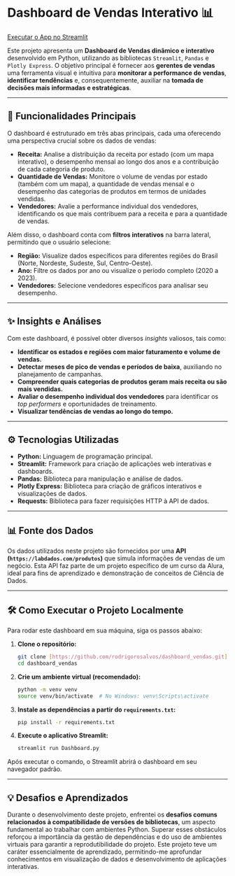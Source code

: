 # Dashboard de Vendas Interativo 📊

[Executar o App no Streamlit](https://rodrslv-dashboard-vendas.streamlit.app/)


Este projeto apresenta um **Dashboard de Vendas dinâmico e interativo** desenvolvido em Python, utilizando as bibliotecas `Streamlit`, `Pandas` e `Plotly Express`. O objetivo principal é fornecer aos **gerentes de vendas** uma ferramenta visual e intuitiva para **monitorar a performance de vendas**, **identificar tendências** e, consequentemente, auxiliar na **tomada de decisões mais informadas e estratégicas**.

---

## 🚀 Funcionalidades Principais

O dashboard é estruturado em três abas principais, cada uma oferecendo uma perspectiva crucial sobre os dados de vendas:

* **Receita:** Analise a distribuição da receita por estado (com um mapa interativo), o desempenho mensal ao longo dos anos e a contribuição de cada categoria de produto.
* **Quantidade de Vendas:** Monitore o volume de vendas por estado (também com um mapa), a quantidade de vendas mensal e o desempenho das categorias de produtos em termos de unidades vendidas.
* **Vendedores:** Avalie a performance individual dos vendedores, identificando os que mais contribuem para a receita e para a quantidade de vendas.

Além disso, o dashboard conta com **filtros interativos** na barra lateral, permitindo que o usuário selecione:

* **Região:** Visualize dados específicos para diferentes regiões do Brasil (Norte, Nordeste, Sudeste, Sul, Centro-Oeste).
* **Ano:** Filtre os dados por ano ou visualize o período completo (2020 a 2023).
* **Vendedores:** Selecione vendedores específicos para analisar seu desempenho.

---

## ✨ Insights e Análises

Com este dashboard, é possível obter diversos *insights* valiosos, tais como:

* **Identificar os estados e regiões com maior faturamento e volume de vendas.**
* **Detectar meses de pico de vendas e períodos de baixa**, auxiliando no planejamento de campanhas.
* **Compreender quais categorias de produtos geram mais receita ou são mais vendidas.**
* **Avaliar o desempenho individual dos vendedores** para identificar os *top performers* e oportunidades de treinamento.
* **Visualizar tendências de vendas ao longo do tempo.**

---

## ⚙️ Tecnologias Utilizadas

* **Python:** Linguagem de programação principal.
* **Streamlit:** Framework para criação de aplicações web interativas e dashboards.
* **Pandas:** Biblioteca para manipulação e análise de dados.
* **Plotly Express:** Biblioteca para criação de gráficos interativos e visualizações de dados.
* **Requests:** Biblioteca para fazer requisições HTTP à API de dados.

---

## 📊 Fonte dos Dados

Os dados utilizados neste projeto são fornecidos por uma **API (`https://labdados.com/produtos`)** que simula informações de vendas de um negócio. Esta API faz parte de um projeto específico de um curso da Alura, ideal para fins de aprendizado e demonstração de conceitos de Ciência de Dados.

---

## 🛠️ Como Executar o Projeto Localmente

Para rodar este dashboard em sua máquina, siga os passos abaixo:

1.  **Clone o repositório:**
    ```bash
    git clone [https://github.com/rodrigorosalvos/dashboard_vendas.git](https://github.com/rodrigorosalvos/dashboard_vendas.git)
    cd dashboard_vendas
    ```
2.  **Crie um ambiente virtual (recomendado):**
    ```bash
    python -m venv venv
    source venv/bin/activate  # No Windows: venv\Scripts\activate
    ```
3.  **Instale as dependências a partir do `requirements.txt`:**
    ```bash
    pip install -r requirements.txt
    ```
4.  **Execute o aplicativo Streamlit:**
    ```bash
    streamlit run Dashboard.py
    ```
   
Após executar o comando, o Streamlit abrirá o dashboard em seu navegador padrão.

---

## 💡 Desafios e Aprendizados

Durante o desenvolvimento deste projeto, enfrentei os **desafios comuns relacionados à compatibilidade de versões de bibliotecas**, um aspecto fundamental ao trabalhar com ambientes Python. Superar esses obstáculos reforçou a importância da gestão de dependências e do uso de ambientes virtuais para garantir a reprodutibilidade do projeto. Este projeto teve um caráter essencialmente de aprendizado, permitindo-me aprofundar conhecimentos em visualização de dados e desenvolvimento de aplicações interativas.
